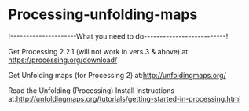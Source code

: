 # Processing-unfolding-maps
!---------------------What you need to do--------------------------!

  Get Processing 2.2.1 (will not work in vers 3 & above)
  at: https://processing.org/download/
  
  
  Get Unfolding maps (for Processing 2)
  at:http://unfoldingmaps.org/
  
  
  Read the Unfolding (Processing) Install Instructions
  at:http://unfoldingmaps.org/tutorials/getting-started-in-processing.html
